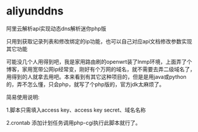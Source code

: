 # aliyunddns
阿里云解析api实现动态dns解析迷你php版

只用到获取记录列表和修改绑定的ip功能，也可以自己对应api文档修改参数实现其它功能

  可能没几个人用得到吧，我是家用路由刷的openwrt装了lnmp环境，上面弄了个博客，家用宽带公网ip经常变，刚好有个万网的域名，就不需要去弄二级域名了，用得到的人就拿去用吧。本来看到有其它这种项目的，但是是用java或python的，弄不怎么懂，只会php，就写了个php版的，官方jdk太麻烦了。
  
简易使用说明:

1.脚本只需填入access key、access key secret、域名名称

2.crontab 添加计划任务调用php-cgi执行此脚本就行了。


  
